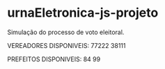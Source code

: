 # urnaEletronica-js-projeto
Simulação do processo de voto eleitoral.

VEREADORES DISPONIVEIS:
  77222
  38111
  
PREFEITOS DISPONIVEIS:
  84
  99
  

  

